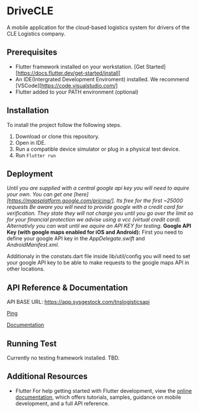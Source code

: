 # DriveCLE

A mobile application for the cloud-based logistics system for drivers of the CLE Logistics company.

## Prerequisites

- Flutter framework installed on your workstation. [Get Started][https://docs.flutter.dev/get-started/install]
- An IDE(Intergrated Development Enviroment) installed. We recommend [VSCode][https://code.visualstudio.com/]
- Flutter added to your PATH environment (optional)

## Installation

To install the project follow the following steps.

1. Download or clone this repository.
2. Open in IDE.
3. Run a compatible device simulator or plug in a physical test device.
4. Run `Flutter run`

## Deployment

_Until you are supplied with a central google api key you will need to aquire your own. You can get one [here][https://mapsplatform.google.com/pricing/]. Its free for the first ~25000 requests Be aware you will need to provide google with a credit card for verification. They state they will not charge you until you go over the limit so for your financial protection we advise using a vcc (virtual credit card). Alternativly you can wait until we aquire an API KEY for testing._
**Google API Key (with google maps enabled for iOS and Android):** First you need to define your google API key in the _AppDelegate.swift_ and _AndroidManifest.xml_.

Additionaly in the constats.dart file inside lib/util/config you will need to set your google API key to be able to make requests to the google maps API in other locations.

## API Reference & Documentation

API BASE URL: https://app.sysgestock.com/tnslogisticsapi

[Ping](https://app.sysgestock.com/tnslogisticsapi/ping)

[Documentation](https://scm.tainosystems.com/Tainosystems/LogisticsManagementSystems/src/branch/master/docs/docswagger.json)

## Running Test

Currently no testing framework installed. TBD.

## Additional Resources

- Flutter
  For help getting started with Flutter development, view the
  [online documentation](https://docs.flutter.dev/), which offers tutorials,
  samples, guidance on mobile development, and a full API reference.
